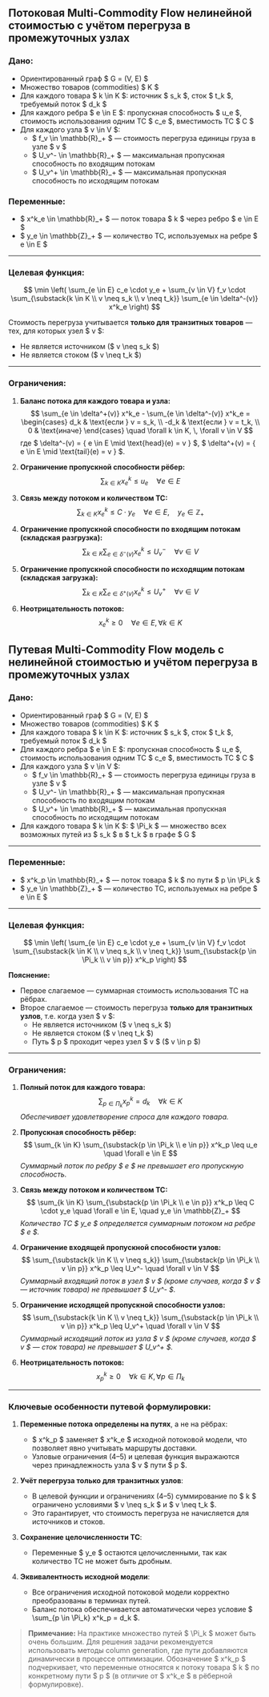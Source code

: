 ## Потоковая Multi-Commodity Flow нелинейной стоимостью с учётом перегруза в промежуточных узлах

### Дано:
- Ориентированный граф $ G = (V, E) $
- Множество товаров (commodities) $ K $
- Для каждого товара $ k \in K $: источник $ s_k $, сток $ t_k $, требуемый поток $ d_k $
- Для каждого ребра $ e \in E $: пропускная способность $ u_e $, стоимость использования одним ТС $ c_e $, вместимость ТС $ C $
- Для каждого узла $ v \in V $:
  - $ f_v \in \mathbb{R}_+ $ — стоимость перегруза единицы груза в узле $ v $
  - $ U_v^- \in \mathbb{R}_+ $ — максимальная пропускная способность по входящим потокам
  - $ U_v^+ \in \mathbb{R}_+ $ — максимальная пропускная способность по исходящим потокам

### Переменные:
- $ x^k_e \in \mathbb{R}_+ $ — поток товара $ k $ через ребро $ e \in E $
- $ y_e \in \mathbb{Z}_+ $ — количество ТС, используемых на ребре $ e \in E $

---

### Целевая функция:
$$
\min \left( \sum_{e \in E} c_e \cdot y_e + \sum_{v \in V} f_v \cdot \sum_{\substack{k \in K \\ v \neq s_k \\ v \neq t_k}} \sum_{e \in \delta^-(v)} x^k_e \right)
$$

Стоимость перегруза учитывается **только для транзитных товаров** — тех, для которых узел $ v $:
- Не является источником ($ v \neq s_k $)
- Не является стоком ($ v \neq t_k $)

---

### Ограничения:

1. **Баланс потока для каждого товара и узла:**
   $$
   \sum_{e \in \delta^+(v)} x^k_e - \sum_{e \in \delta^-(v)} x^k_e = 
   \begin{cases} 
   d_k & \text{если } v = s_k, \\
   -d_k & \text{если } v = t_k, \\
   0 & \text{иначе}
   \end{cases}
   \quad \forall k \in K, \, \forall v \in V
   $$
   где $ \delta^-(v) = \{ e \in E \mid \text{head}(e) = v \} $, $ \delta^+(v) = \{ e \in E \mid \text{tail}(e) = v \} $.

2. **Ограничение пропускной способности рёбер:**
   $$
   \sum_{k \in K} x^k_e \leq u_e \quad \forall e \in E
   $$

3. **Связь между потоком и количеством ТС:**
   $$
   \sum_{k \in K} x^k_e \leq C \cdot y_e \quad \forall e \in E, \quad y_e \in \mathbb{Z}_+
   $$

4. **Ограничение пропускной способности по входящим потокам (складская разгрузка):**
   $$
   \sum_{k \in K} \sum_{e \in \delta^-(v)} x^k_e \leq U_v^- \quad \forall v \in V
   $$

5. **Ограничение пропускной способности по исходящим потокам (складская загрузка):**
   $$
   \sum_{k \in K} \sum_{e \in \delta^+(v)} x^k_e \leq U_v^+ \quad \forall v \in V
   $$

6. **Неотрицательность потоков:**
   $$
   x^k_e \geq 0 \quad \forall e \in E, \, \forall k \in K
   $$


## Путевая Multi-Commodity Flow модель с нелинейной стоимостью и учётом перегруза в промежуточных узлах

### Дано:
- Ориентированный граф $ G = (V, E) $
- Множество товаров (commodities) $ K $
- Для каждого товара $ k \in K $: источник $ s_k $, сток $ t_k $, требуемый поток $ d_k $
- Для каждого ребра $ e \in E $: пропускная способность $ u_e $, стоимость использования одним ТС $ c_e $, вместимость ТС $ C $
- Для каждого узла $ v \in V $:
  - $ f_v \in \mathbb{R}_+ $ — стоимость перегруза единицы груза в узле $ v $
  - $ U_v^- \in \mathbb{R}_+ $ — максимальная пропускная способность по входящим потокам
  - $ U_v^+ \in \mathbb{R}_+ $ — максимальная пропускная способность по исходящим потокам
- Для каждого товара $ k \in K $: $ \Pi_k $ — множество всех возможных путей из $ s_k $ в $ t_k $ в графе $ G $

---

### Переменные:
- $ x^k_p \in \mathbb{R}_+ $ — поток товара $ k $ по пути $ p \in \Pi_k $
- $ y_e \in \mathbb{Z}_+ $ — количество ТС, используемых на ребре $ e \in E $

---

### Целевая функция:
$$
\min \left( 
\sum_{e \in E} c_e \cdot y_e + 
\sum_{v \in V} f_v \cdot \sum_{\substack{k \in K \\ v \neq s_k \\ v \neq t_k}} \sum_{\substack{p \in \Pi_k \\ v \in p}} x^k_p 
\right)
$$

**Пояснение:**
- Первое слагаемое — суммарная стоимость использования ТС на рёбрах.
- Второе слагаемое — стоимость перегруза **только для транзитных узлов**, т.е. когда узел $ v $:
  - Не является источником ($ v \neq s_k $)
  - Не является стоком ($ v \neq t_k $)
  - Путь $ p $ проходит через узел $ v $ ($ v \in p $)

---

### Ограничения:

1. **Полный поток для каждого товара:**
   $$
   \sum_{p \in \Pi_k} x^k_p = d_k \quad \forall k \in K
   $$
   *Обеспечивает удовлетворение спроса для каждого товара.*

2. **Пропускная способность рёбер:**
   $$
   \sum_{k \in K} \sum_{\substack{p \in \Pi_k \\ e \in p}} x^k_p \leq u_e \quad \forall e \in E
   $$
   *Суммарный поток по ребру $ e $ не превышает его пропускную способность.*

3. **Связь между потоком и количеством ТС:**
   $$
   \sum_{k \in K} \sum_{\substack{p \in \Pi_k \\ e \in p}} x^k_p \leq C \cdot y_e \quad \forall e \in E, \quad y_e \in \mathbb{Z}_+
   $$
   *Количество ТС $ y_e $ определяется суммарным потоком на ребре $ e $.*

4. **Ограничение входящей пропускной способности узлов:**
   $$
   \sum_{\substack{k \in K \\ v \neq s_k}} \sum_{\substack{p \in \Pi_k \\ v \in p}} x^k_p \leq U_v^- \quad \forall v \in V
   $$
   *Суммарный входящий поток в узел $ v $ (кроме случаев, когда $ v $ — источник товара) не превышает $ U_v^- $.*

5. **Ограничение исходящей пропускной способности узлов:**
   $$
   \sum_{\substack{k \in K \\ v \neq t_k}} \sum_{\substack{p \in \Pi_k \\ v \in p}} x^k_p \leq U_v^+ \quad \forall v \in V
   $$
   *Суммарный исходящий поток из узла $ v $ (кроме случаев, когда $ v $ — сток товара) не превышает $ U_v^+ $.*

6. **Неотрицательность потоков:**
   $$
   x^k_p \geq 0 \quad \forall k \in K, \, \forall p \in \Pi_k
   $$

---

### Ключевые особенности путевой формулировки:
1. **Переменные потока определены на путях**, а не на рёбрах:
   - $ x^k_p $ заменяет $ x^k_e $ исходной потоковой модели, что позволяет явно учитывать маршруты доставки.
   - Узловые ограничения (4–5) и целевая функция выражаются через принадлежность узла $ v $ пути $ p $.

2. **Учёт перегруза только для транзитных узлов**:
   - В целевой функции и ограничениях (4–5) суммирование по $ k $ ограничено условиями $ v \neq s_k $ и $ v \neq t_k $.
   - Это гарантирует, что стоимость перегруза не начисляется для источников и стоков.

3. **Сохранение целочисленности ТС**:
   - Переменные $ y_e $ остаются целочисленными, так как количество ТС не может быть дробным.

4. **Эквивалентность исходной модели**:
   - Все ограничения исходной потоковой модели корректно преобразованы в терминах путей.
   - Баланс потока обеспечивается автоматически через условие $ \sum_{p \in \Pi_k} x^k_p = d_k $.

> **Примечание:** На практике множество путей $ \Pi_k $ может быть очень большим. Для решения задачи рекомендуется использовать методы column generation, где пути добавляются динамически в процессе оптимизации. Обозначение $ x^k_p $ подчеркивает, что переменные относятся к потоку товара $ k $ по конкретному пути $ p $ (в отличие от $ x^k_e $ в рёберной формулировке).